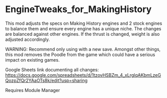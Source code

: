 # EngineTweaks_for_MakingHistory
This mod adjusts the specs on Making History engines and 2 stock engines to balance them and ensure every engine has a unique niche. The changes are balanced against other engines. If the thrust is changed, weight is also adjusted accordingly.

WARNING: Recommend only using with a new save. Amongst other things, this mod removes the Poodle from the game which could have a serious impact on existing games.

Google Sheets link documenting all changes: https://docs.google.com/spreadsheets/d/1tzovHSBZm_4_xLrglqAKbmLzeGQozpZfQr2YAaOTs8k/edit?usp=sharing

Requires Module Manager
